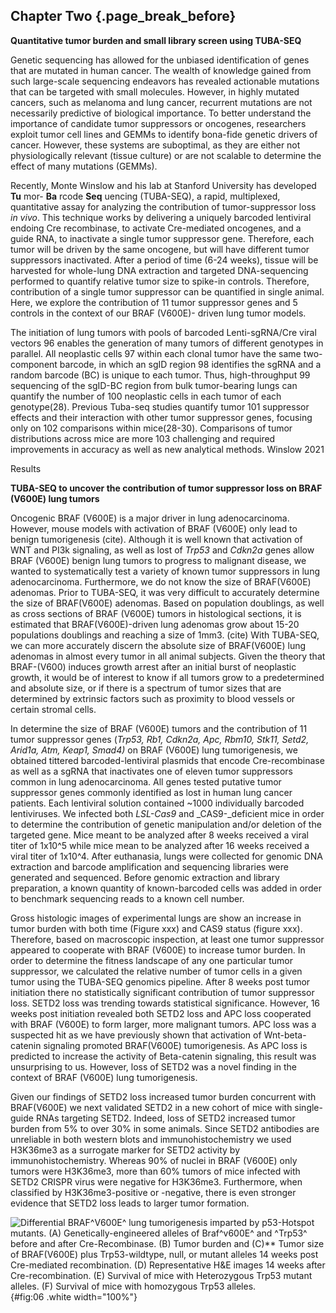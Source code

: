 ## Chapter Two {.page_break_before}


**Quantitative tumor burden and small library screen using TUBA-SEQ**

Genetic sequencing has allowed for the unbiased identification of genes that are mutated in human cancer. The wealth of knowledge gained from such large-scale sequencing endeavors has revealed actionable mutations that can be targeted with small molecules. However, in highly mutated cancers, such as melanoma and lung cancer, recurrent mutations are not necessarily predictive of biological importance. To better understand the importance of candidate tumor suppressors or oncogenes, researchers exploit tumor cell lines and GEMMs to identify bona-fide genetic drivers of cancer. However, these systems are suboptimal, as they are either not physiologically relevant (tissue culture) or are not scalable to determine the effect of many mutations (GEMMs).

Recently, Monte Winslow and his lab at Stanford University has developed **Tu** mor- **Ba** rcode **Seq** uencing (TUBA-SEQ), a rapid, multiplexed, quantitative assay for analyzing the contribution of tumor-suppressor loss _in vivo_. This technique works by delivering a uniquely barcoded lentiviral endoing Cre recombinase, to activate Cre-mediated oncogenes, and a guide RNA, to inactivate a single tumor suppressor gene. Therefore, each tumor will be driven by the same oncogene, but will have different tumor suppressors inactivated. After a period of time (6-24 weeks), tissue will be harvested for whole-lung DNA extraction and targeted DNA-sequencing performed to quantify relative tumor size to spike-in controls. Therefore, contribution of a single tumor suppressor can be quantified in single animal. Here, we explore the contribution of 11 tumor suppressor genes and 5 controls in the context of our BRAF (V600E)- driven lung tumor models.

The initiation of lung tumors with pools of barcoded Lenti-sgRNA/Cre viral vectors 96 enables the generation of many tumors of different genotypes in parallel. All neoplastic cells 97 within each clonal tumor have the same two-component barcode, in which an sgID region 98 identifies the sgRNA and a random barcode (BC) is unique to each tumor. Thus, high-throughput 99 sequencing of the sgID-BC region from bulk tumor-bearing lungs can quantify the number of 100 neoplastic cells in each tumor of each genotype(28). Previous Tuba-seq studies quantify tumor 101 suppressor effects and their interaction with other tumor suppressor genes, focusing only on 102 comparisons within mice(28-30). Comparisons of tumor distributions across mice are more 103 challenging and required improvements in accuracy as well as new analytical methods. Winslow 2021

Results

**TUBA-SEQ to uncover the contribution of tumor suppressor loss on BRAF (V600E) lung tumors**

Oncogenic BRAF (V600E) is a major driver in lung adenocarcinoma. However, mouse models with activation of BRAF (V600E) only lead to benign tumorigenesis (cite). Although it is well known that activation of WNT and PI3k signaling, as well as lost of _Trp53_ and _Cdkn2a_ genes allow BRAF (V600E) benign lung tumors to progress to malignant disease, we wanted to systematically test a variety of known tumor suppressors in lung adenocarcinoma. Furthermore, we do not know the size of BRAF(V600E) adenomas. Prior to TUBA-SEQ, it was very difficult to accurately determine the size of BRAF(V600E) adenomas. Based on population doublings, as well as cross sections of BRAF (V600E) tumors in histological sections, it is estimated that BRAF(V600E)-driven lung adenomas grow about 15-20 populations doublings and reaching a size of 1mm3. (cite) With TUBA-SEQ, we can more accurately discern the absolute size of BRAF(V600E) lung adenomas in almost every tumor in all animal subjects. Given the theory that BRAF-(V600) induces growth arrest after an initial burst of neoplastic growth, it would be of interest to know if all tumors grow to a predetermined and absolute size, or if there is a spectrum of tumor sizes that are determined by extrinsic factors such as proximity to blood vessels or certain stromal cells.

In determine the size of BRAF (V600E) tumors and the contribution of 11 tumor suppressor genes (_Trp53, Rb1, Cdkn2a, Apc, Rbm10, Stk11, Setd2, Arid1a, Atm, Keap1, Smad4)_ on BRAF (V600E) lung tumorigenesis, we obtained tittered barcoded-lentiviral plasmids that encode Cre-recombinase as well as a sgRNA that inactivates one of eleven tumor suppressors common in lung adenocarcinoma. All genes tested putative tumor suppressor genes commonly identified as lost in human lung cancer patients. Each lentiviral solution contained ~1000 individually barcoded lentiviruses. We infected both _LSL-Cas9_ and _CAS9-_deficient mice in order to determine the contribution of genetic manipulation and/or deletion of the targeted gene. Mice meant to be analyzed after 8 weeks received a viral titer of 1x10^5 while mice mean to be analyzed after 16 weeks received a viral titer of 1x10^4. After euthanasia, lungs were collected for genomic DNA extraction and barcode amplification and sequencing libraries were generated and sequenced. Before genomic extraction and library preparation, a known quantity of known-barcoded cells was added in order to benchmark sequencing reads to a known cell number.

Gross histologic images of experimental lungs are show an increase in tumor burden with both time (Figure xxx) and CAS9 status (figure xxx). Therefore, based on macroscopic inspection, at least one tumor suppressor appeared to cooperate with BRAF (V600E) to increase tumor burden. In order to determine the fitness landscape of any one particular tumor suppressor, we calculated the relative number of tumor cells in a given tumor using the TUBA-SEQ genomics pipeline. After 8 weeks post tumor initiation there no statistically significant contribution of tumor suppressor loss. SETD2 loss was trending towards statistical significance. However, 16 weeks post initiation revealed both SETD2 loss and APC loss cooperated with BRAF (V600E) to form larger, more malignant tumors. APC loss was a suspected hit as we have previously shown that activation of Wnt-beta-catenin signaling promoted BRAF(V600E) tumorigenesis. As APC loss is predicted to increase the activity of Beta-catenin signaling, this result was unsurprising to us. However, loss of SETD2 was a novel finding in the context of BRAF (V600E) lung tumorigenesis.

Given our findings of SETD2 loss increased tumor burden concurrent with BRAF(V600E) we next validated SETD2 in a new cohort of mice with single-guide RNAs targeting SETD2. Indeed, loss of SETD2 increased tumor burden from 5% to over 30% in some animals. Since SETD2 antibodies are unreliable in both western blots and immunohistochemistry we used H3K36me3 as a surrogate marker for SETD2 activity by immunohistochemistry. Whereas 90% of nuclei in BRAF (V600E) only tumors were H3K36me3, more than 60% tumors of mice infected with SETD2 CRISPR virus were negative for H3K36me3. Furthermore, when classified by H3K36me3-positive or -negative, there is even stronger evidence that SETD2 loss leads to larger tumor formation.

![**Differential BRAF^V600E^ lung tumorigenesis imparted by p53-Hotspot mutants.** **(A)** Genetically-engineered alleles of _Braf^v600E^_ and ^Trp53^ before and after Cre-Recombinase. **(B)** Tumor burden and *(C)*** Tumor size of BRAF(V600E) plus Trp53-wildtype, null, or mutant alleles 14 weeks post Cre-mediated recombination. *(D)*  Representative H&E images 14 weeks after Cre-recombination. **(E)** Survival of mice with Heterozygous _Trp53_ mutant alleles. **(F)** Survival of mice with homozygous _Trp53_ alleles.](images/tubaseq_figure1.svg){#fig:06 .white width="100%"}